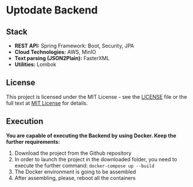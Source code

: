 # Uptodate Backend

## Stack
- **REST API:** Spring Framework: Boot, Security, JPA
- **Cloud Technologies:** AWS, MinIO
- **Text parsing (JSON2Plain):** FasterXML
- **Utilities:** Lombok

## License
This project is licensed under the MIT License - see the [LICENSE](LICENSE) file or the full text at [MIT License](https://opensource.org/licenses/MIT) for details.

## Execution

**You are capable of executing the Backend by using Docker. Keep the further requirements:**
1. Download the project from the Github repository
2. In order to launch the project in the downloaded folder, you need to execute the further command: `docker-compose up --build`
4. The Docker environment is going to be assembled
5. After assembling, please, reboot all the containers
